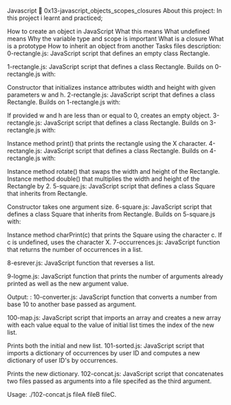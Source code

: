 Javascript 📃 0x13-javascript_objects_scopes_closures
About this project:
In this project i learnt and practiced;

How to create an object in JavaScript
What this means
What undefined means
Why the variable type and scope is important
What is a closure
What is a prototype
How to inherit an object from another
Tasks files description:
0-rectangle.js: JavaScript script that defines an empty class Rectangle.

1-rectangle.js: JavaScript script that defines a class Rectangle. Builds on 0-rectangle.js with:

Constructor that initializes instance attributes width and height with given parameters w and h.
2-rectangle.js: JavaScript script that defines a class Rectangle. Builds on 1-rectangle.js with:

If provided w and h are less than or equal to 0, creates an empty object.
3-rectangle.js: JavaScript script that defines a class Rectangle. Builds on 3-rectangle.js with:

Instance method print() that prints the rectangle using the X character.
4-rectangle.js: JavaScript script that defines a class Rectangle. Builds on 4-rectangle.js with:

Instance method rotate() that swaps the width and height of the Rectangle.
Instance method double() that multiplies the width and height of the Rectangle by 2.
5-square.js: JavaScript script that defines a class Square that inherits from Rectangle.

Constructor takes one argument size.
6-square.js: JavaScript script that defines a class Square that inherits from Rectangle. Builds on 5-square.js with:

Instance method charPrint(c) that prints the Square using the character c.
If c is undefined, uses the character X.
7-occurrences.js: JavaScript function that returns the number of occurrences in a list.

8-esrever.js: JavaScript function that reverses a list.

9-logme.js: JavaScript function that prints the number of arguments already printed as well as the new argument value.

Output: <number arguments already printed>: <current argument value>
10-converter.js: JavaScript function that converts a number from base 10 to another base passed as argument.

100-map.js: JavaScript script that imports an array and creates a new array with each value equal to the value of initial list times the index of the new list.

Prints both the initial and new list.
101-sorted.js: JavaScript script that imports a dictionary of occurrences by user ID and computes a new dictionary of user ID's by occurrences.

Prints the new dictionary.
102-concat.js: JavaScript script that concatenates two files passed as arguments into a file specifed as the third argument.

Usage: ./102-concat.js fileA fileB fileC.
